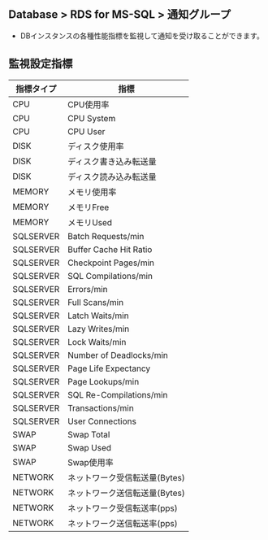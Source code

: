 ## Database > RDS for MS-SQL > 通知グループ

- DBインスタンスの各種性能指標を監視して通知を受け取ることができます。

## 監視設定指標
| 指標タイプ | 指標 |
| --- | --- | 
| CPU | CPU使用率 | 
| CPU | CPU System | 
| CPU | CPU User |
| DISK | ディスク使用率 | 
| DISK | ディスク書き込み転送量 |
| DISK | ディスク読み込み転送量 | 
| MEMORY | メモリ使用率 |
| MEMORY | メモリFree |
| MEMORY | メモリUsed | 
| SQLSERVER | Batch Requests/min | 
| SQLSERVER | Buffer Cache Hit Ratio |
| SQLSERVER | Checkpoint Pages/min | 
| SQLSERVER | SQL Compilations/min | 
| SQLSERVER | Errors/min |
| SQLSERVER | Full Scans/min | 
| SQLSERVER | Latch Waits/min | 
| SQLSERVER | Lazy Writes/min |
| SQLSERVER | Lock Waits/min | 
| SQLSERVER | Number of Deadlocks/min | 
| SQLSERVER | Page Life Expectancy | 
| SQLSERVER | Page Lookups/min | 
| SQLSERVER | SQL Re-Compilations/min | 
| SQLSERVER | Transactions/min |
| SQLSERVER | User Connections |
| SWAP | Swap Total | 
| SWAP | Swap Used |
| SWAP | Swap使用率 | 
| NETWORK | ネットワーク受信転送量(Bytes) | 
| NETWORK | ネットワーク送信転送量(Bytes) |
| NETWORK | ネットワーク受信転送率(pps) |
| NETWORK | ネットワーク送信転送率(pps) |
